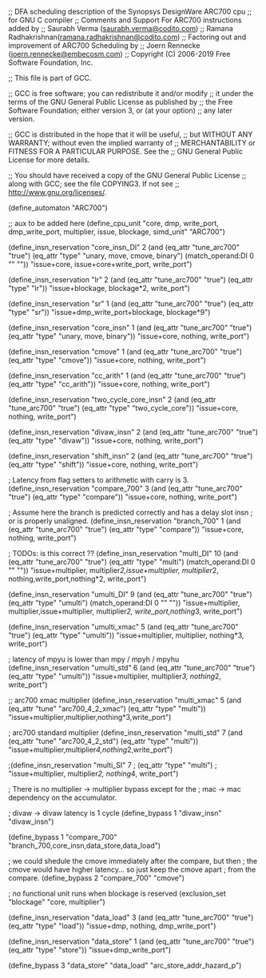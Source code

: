 ;; DFA scheduling description of the Synopsys DesignWare ARC700 cpu
;; for GNU C compiler
;;    Comments and Support For ARC700 instructions added by
;;    Saurabh Verma (saurabh.verma@codito.com)
;;    Ramana Radhakrishnan(ramana.radhakrishnan@codito.com)
;;    Factoring out and improvement of ARC700 Scheduling by
;;    Joern Rennecke (joern.rennecke@embecosm.com)
;; Copyright (C) 2006-2019 Free Software Foundation, Inc.

;; This file is part of GCC.

;; GCC is free software; you can redistribute it and/or modify
;; it under the terms of the GNU General Public License as published by
;; the Free Software Foundation; either version 3, or (at your option)
;; any later version.

;; GCC is distributed in the hope that it will be useful,
;; but WITHOUT ANY WARRANTY; without even the implied warranty of
;; MERCHANTABILITY or FITNESS FOR A PARTICULAR PURPOSE.  See the
;; GNU General Public License for more details.

;; You should have received a copy of the GNU General Public License
;; along with GCC; see the file COPYING3.  If not see
;; <http://www.gnu.org/licenses/>.

(define_automaton "ARC700")

;; aux to be added here
(define_cpu_unit "core, dmp,  write_port, dmp_write_port, multiplier, issue, blockage, simd_unit" "ARC700")

(define_insn_reservation "core_insn_DI" 2
  (and (eq_attr "tune_arc700" "true")
       (eq_attr "type" "unary, move, cmove, binary")
       (match_operand:DI 0 "" ""))
  "issue+core, issue+core+write_port, write_port")

(define_insn_reservation "lr" 2
  (and (eq_attr "tune_arc700" "true")
       (eq_attr "type" "lr"))
  "issue+blockage, blockage*2, write_port")

(define_insn_reservation "sr" 1
  (and (eq_attr "tune_arc700" "true")
       (eq_attr "type" "sr"))
  "issue+dmp_write_port+blockage, blockage*9")

(define_insn_reservation "core_insn" 1
  (and (eq_attr "tune_arc700" "true")
       (eq_attr "type" "unary, move, binary"))
  "issue+core, nothing, write_port")

(define_insn_reservation "cmove" 1
  (and (eq_attr "tune_arc700" "true")
       (eq_attr "type" "cmove"))
  "issue+core, nothing, write_port")

(define_insn_reservation "cc_arith" 1
  (and (eq_attr "tune_arc700" "true")
       (eq_attr "type" "cc_arith"))
  "issue+core, nothing, write_port")

(define_insn_reservation "two_cycle_core_insn" 2
  (and (eq_attr "tune_arc700" "true")
       (eq_attr "type" "two_cycle_core"))
  "issue+core, nothing, write_port")

(define_insn_reservation "divaw_insn" 2
  (and (eq_attr "tune_arc700" "true")
       (eq_attr "type" "divaw"))
  "issue+core, nothing, write_port")

(define_insn_reservation "shift_insn" 2
  (and (eq_attr "tune_arc700" "true")
       (eq_attr "type" "shift"))
  "issue+core, nothing, write_port")

; Latency from flag setters to arithmetic with carry is 3.
(define_insn_reservation "compare_700" 3
  (and (eq_attr "tune_arc700" "true")
       (eq_attr "type" "compare"))
  "issue+core, nothing, write_port")

; Assume here the branch is predicted correctly and has a delay slot insn
; or is properly unaligned.
(define_insn_reservation "branch_700" 1
  (and (eq_attr "tune_arc700" "true")
       (eq_attr "type" "compare"))
  "issue+core, nothing, write_port")

; TODOs: is this correct ??
(define_insn_reservation "multi_DI" 10
  (and (eq_attr "tune_arc700" "true")
       (eq_attr "type" "multi")
       (match_operand:DI 0 "" ""))
  "issue+multiplier, multiplier*2,issue+multiplier, multiplier*2,
   nothing,write_port,nothing*2, write_port")

(define_insn_reservation "umulti_DI" 9
  (and (eq_attr "tune_arc700" "true")
       (eq_attr "type" "umulti")
       (match_operand:DI 0 "" ""))
  "issue+multiplier, multiplier,issue+multiplier, multiplier*2,
   write_port,nothing*3, write_port")

(define_insn_reservation "umulti_xmac" 5
  (and (eq_attr "tune_arc700" "true")
       (eq_attr "type" "umulti"))
  "issue+multiplier, multiplier, nothing*3, write_port")

; latency of mpyu is lower than mpy / mpyh / mpyhu
(define_insn_reservation "umulti_std" 6
  (and (eq_attr "tune_arc700" "true")
       (eq_attr "type" "umulti"))
  "issue+multiplier, multiplier*3, nothing*2, write_port")

;; arc700 xmac multiplier
(define_insn_reservation "multi_xmac" 5
  (and (eq_attr "tune" "arc700_4_2_xmac")
       (eq_attr "type" "multi"))
  "issue+multiplier,multiplier,nothing*3,write_port")

; arc700 standard multiplier
(define_insn_reservation "multi_std" 7
  (and (eq_attr "tune" "arc700_4_2_std")
       (eq_attr "type" "multi"))
  "issue+multiplier,multiplier*4,nothing*2,write_port")

;(define_insn_reservation "multi_SI" 7
;       (eq_attr "type" "multi")
;  "issue+multiplier, multiplier*2, nothing*4, write_port")

; There is no multiplier -> multiplier bypass except for the
; mac -> mac dependency on the accumulator.

; divaw -> divaw latency is 1 cycle
(define_bypass 1 "divaw_insn" "divaw_insn")

(define_bypass 1 "compare_700" "branch_700,core_insn,data_store,data_load")

; we could shedule the cmove immediately after the compare, but then
; the cmove would have higher latency... so just keep the cmove apart
; from the compare.
(define_bypass 2 "compare_700" "cmove")

; no functional unit runs when blockage is reserved
(exclusion_set "blockage" "core, multiplier")

(define_insn_reservation "data_load" 3
  (and (eq_attr "tune_arc700" "true")
       (eq_attr "type" "load"))
  "issue+dmp, nothing, dmp_write_port")

(define_insn_reservation "data_store" 1
  (and (eq_attr "tune_arc700" "true")
       (eq_attr "type" "store"))
  "issue+dmp_write_port")

(define_bypass 3 "data_store" "data_load" "arc_store_addr_hazard_p")
